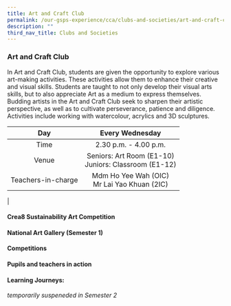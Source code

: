 ```yaml
---
title: Art and Craft Club
permalink: /our-gsps-experience/cca/clubs-and-societies/art-and-craft-club/
description: ""
third_nav_title: Clubs and Societies
---
```

### **Art and Craft Club**
In Art and Craft Club, students are given the opportunity to explore various art-making activities. These activities allow them to enhance their creative and visual skills. Students are taught to not only develop their visual arts skills, but to also appreciate Art as a medium to express themselves. Budding artists in the Art and Craft Club seek to sharpen their artistic perspective, as well as to cultivate perseverance, patience and diligence. Activities include working with watercolour, acrylics and 3D sculptures.

| Day | Every Wednesday |
|:---:|:---:|
| Time | 2.30 p.m. - 4.00 p.m. |
|  Venue | Seniors: Art Room  (E1-10)<br>Juniors: Classroom (E1-12)  |
|  Teachers-in-charge | Mdm Ho Yee Wah (OIC)<br>Mr Lai Yao Khuan (2IC) |
|

#### **Crea8 Sustainability Art Competition**

#### **National Art Gallery (Semester 1)**

#### **Competitions**

#### **Pupils and teachers in action**

#### **Learning Journeys:**
_temporarily suspeneded in Semester 2_

